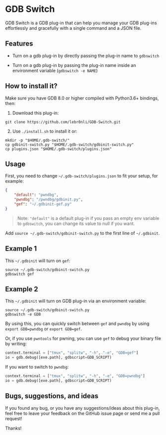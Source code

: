 # GDB Switch

GDB Switch is a GDB plug-in that can help you manage your GDB plug-ins effortlessly and gracefully with a single command and a JSON file.

## Features

- Turn on a gdb plug-in by directly passing the plug-in name to `gdbswitch`

- Turn on a gdb plug-in by passing the plug-in name inside an environment variable (`gdbswitch -e NAME`)

## How to install it?

Make sure you have GDB 8.0 or higher compiled with Python3.6+ bindings, then:

1. Download this plug-in:

```shell
git clone https://github.com/lebr0nli/GDB-Switch.git
```

2. Use `./install.sh` to install it or:

```shell
mkdir -p "$HOME/.gdb-switch/"
cp gdbinit-switch.py "$HOME/.gdb-switch/gdbinit-switch.py"
cp plugins.json "$HOME/.gdb-switch/plugins.json"
```

## Usage

First, you need to change `~/.gdb-switch/plugins.json` to fit your setup, for example:

```json
{
    "default": "pwndbg",
    "pwndbg": "/pwndbg/gdbinit.py",
    "gef": "~/.gdbinit-gef.py"
}
```

> Note: `"default"` is a default plug-in if you pass an empty env variable to `gdbswitch`, you can change its value to null if you want.

Add `source ~/.gdb-switch/gdbinit-switch.py` to the first line of `~/.gdbinit`.

## Example 1

This `~/.gdbinit` will turn on `gef`:

```shell
source ~/.gdb-switch/gdbinit-switch.py
gdbswitch gef
```

## Example 2

This `~/.gdbinit` will turn on GDB plug-in via an environment variable:

```shell
source ~/.gdb-switch/gdbinit-switch.py
gdbswitch -e GDB
```

By using this, you can quickly switch between `gef` and `pwndbg` by using `export GDB=pwndbg` or `export GDB=gef`.

Or, if you use `pwntools` for pwning, you can use `gef` to debug your binary file by writing:

```python
context.terminal = ["tmux", "splitw", "-h", "-e", "GDB=gef"]
io = gdb.debug([exe.path], gdbscript=GDB_SCRIPT)
```

If you want to switch to `pwndbg`:

```python
context.terminal = ["tmux", "splitw", "-h", "-e", "GDB=pwndbg"]
io = gdb.debug([exe.path], gdbscript=GDB_SCRIPT)
```

## Bugs, suggestions, and ideas

If you found any bug, or you have any suggestions/ideas about this plug-in, feel free to leave your feedback on the GitHub issue page or send me a pull request!

Thanks!
